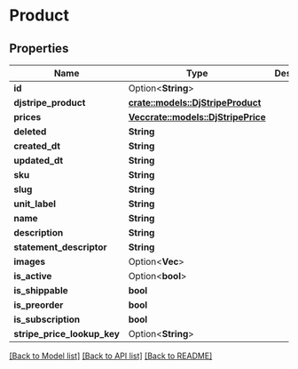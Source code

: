 # Product

## Properties

Name | Type | Description | Notes
------------ | ------------- | ------------- | -------------
**id** | Option<**String**> |  | [optional]
**djstripe_product** | [**crate::models::DjStripeProduct**](DjStripeProduct.md) |  | 
**prices** | [**Vec<crate::models::DjStripePrice>**](DjStripePrice.md) |  | 
**deleted** | **String** |  | [readonly]
**created_dt** | **String** |  | [readonly]
**updated_dt** | **String** |  | [readonly]
**sku** | **String** |  | 
**slug** | **String** |  | 
**unit_label** | **String** |  | 
**name** | **String** |  | 
**description** | **String** |  | 
**statement_descriptor** | **String** |  | 
**images** | Option<**Vec<String>**> |  | [optional]
**is_active** | Option<**bool**> |  | [optional]
**is_shippable** | **bool** |  | 
**is_preorder** | **bool** |  | 
**is_subscription** | **bool** |  | 
**stripe_price_lookup_key** | Option<**String**> |  | [optional]

[[Back to Model list]](../README.md#documentation-for-models) [[Back to API list]](../README.md#documentation-for-api-endpoints) [[Back to README]](../README.md)


